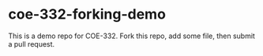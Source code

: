 # coe-332-forking-demo

This is a demo repo for COE-332. Fork this repo, add some file, then submit a pull request.
